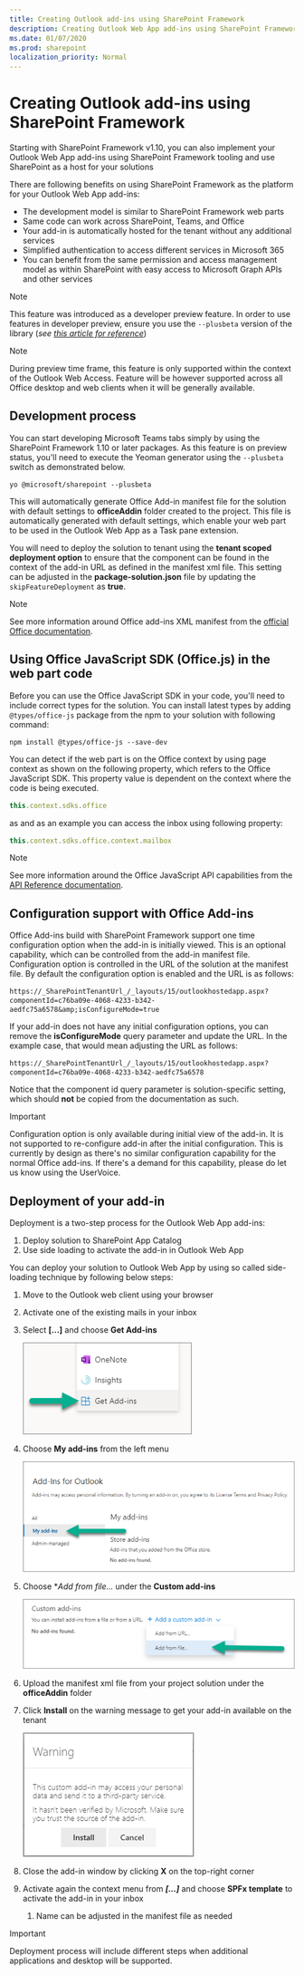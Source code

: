```yaml
---
title: Creating Outlook add-ins using SharePoint Framework
description: Creating Outlook Web App add-ins using SharePoint Framework
ms.date: 01/07/2020
ms.prod: sharepoint
localization_priority: Normal
---
```


# Creating Outlook add-ins using SharePoint Framework

Starting with SharePoint Framework v1.10, you can also implement your Outlook Web App add-ins using SharePoint Framework tooling and use SharePoint as a host for your solutions

There are following benefits on using SharePoint Framework as the platform for your Outlook Web App add-ins:

- The development model is similar to SharePoint Framework web parts
- Same code can work across SharePoint, Teams, and Office
- Your add-in is automatically hosted for the tenant without any additional services
- Simplified authentication to access different services in Microsoft 365
- You can benefit from the same permission and access management model as within SharePoint with easy access to Microsoft Graph APIs and other services

> [!NOTE]
> This feature was introduced as a developer preview feature. In order to use features in developer preview, ensure you use the `--plusbeta` version of the library (*see [this article for reference](https://docs.microsoft.com/sharepoint/dev/spfx/try-preview-capabilities)*)

> [!NOTE]
> During preview time frame, this feature is only supported within the context of the Outlook Web Access. Feature will be however supported across all Office desktop and web clients when it will be generally available.

## Development process

You can start developing Microsoft Teams tabs simply by using the SharePoint Framework 1.10 or later packages. As this feature is on preview status, you'll need to execute the Yeoman generator using the `--plusbeta` switch as demonstrated below.

```shell
yo @microsoft/sharepoint --plusbeta
```

This will automatically generate Office Add-in manifest file for the solution with default settings to **officeAddin** folder created to the project. This file is automatically generated with default settings, which enable your web part to be used in the Outlook Web App as a Task pane extension.

You will need to deploy the solution to tenant using the **tenant scoped deployment option** to ensure that the component can be found in the context of the add-in URL as defined in the manifest xml file. This setting can be adjusted in the **package-solution.json** file by updating the `skipFeatureDeployment` as **true**.

> [!NOTE]
> See more information around Office add-ins XML manifest from the [official Office documentation](https://docs.microsoft.com/office/dev/add-ins/develop/add-in-manifests).

## Using Office JavaScript SDK (Office.js) in the web part code

Before you can use the Office JavaScript SDK in your code, you'll need to include correct types for the solution. You can install latest types by adding `@types/office-js` package from the npm to your solution with following command:

```shell
npm install @types/office-js --save-dev
```

You can detect if the web part is on the Office context by using page context as shown on the following property, which refers to the Office JavaScript SDK. This property value is dependent on the context where the code is being executed.

```js
this.context.sdks.office
```

as and as an example you can access the inbox using following property:

```js
this.context.sdks.office.context.mailbox
```

> [!NOTE]
> See more information around the Office JavaScript API capabilities from the [API Reference documentation](https://docs.microsoft.com/office/dev/add-ins/reference/javascript-api-for-office).


## Configuration support with Office Add-ins

Office Add-ins build with SharePoint Framework support one time configuration option when the add-in is initially viewed. This is an optional capability, which can be controlled from the add-in manifest file. Configuration option is controlled in the URL of the solution at the manifest file. By default the configuration option is enabled and the URL is as follows:

```shell
https://_SharePointTenantUrl_/_layouts/15/outlookhostedapp.aspx?componentId=c76ba09e-4068-4233-b342-aedfc75a6578&amp;isConfigureMode=true
```

If your add-in does not have any initial configuration options, you can remove the **isConfigureMode** query parameter and update the URL. In the example case, that would mean adjusting the URL as follows:

```shell
https://_SharePointTenantUrl_/_layouts/15/outlookhostedapp.aspx?componentId=c76ba09e-4068-4233-b342-aedfc75a6578
```

Notice that the component id query parameter is solution-specific setting, which should **not** be copied from the documentation as such.

> [!IMPORTANT]
> Configuration option is only available during initial view of the add-in. It is not supported to re-configure add-in after the initial configuration. This is currently by design as there's no similar configuration capability for the normal Office add-ins. If there's a demand for this capability, please do let us know using the UserVoice.

## Deployment of your add-in

Deployment is a two-step process for the Outlook Web App add-ins:

1. Deploy solution to SharePoint App Catalog
1. Use side loading to activate the add-in in Outlook Web App

You can deploy your solution to Outlook Web App by using so called side-loading technique by following below steps:

1. Move to the Outlook web client using your browser
1. Activate one of the existing mails in your inbox
1. Select **[...]** and choose **Get Add-ins**

   ![Get add-ins context menu](../images/add-in-get-add-ins-context-menu.png)

1. Choose **My add-ins** from the left menu

    ![My add-ins left menu](../images/add-in-my-addins-menu.png)

1. Choose **Add from file...* under the **Custom add-ins**

    ![Add from file](../images/add-in-add-from-file.png)

1. Upload the manifest xml file from your project solution under the **officeAddin** folder
1. Click **Install** on the warning message to get your add-in available on the tenant

    ![Warning - Install](../images/add-in-install-warning.png)

1. Close the add-in window by clicking **X** on the top-right corner
1. Activate again the context menu from ***[...]*** and choose **SPFx template** to activate the add-in in your inbox
   1. Name can be adjusted in the manifest file as needed

> [!IMPORTANT]
> Deployment process will include different steps when additional applications and desktop will be supported.
